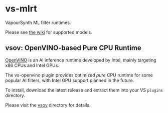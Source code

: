 # vs-mlrt

VapourSynth ML filter runtimes.

Please see [the wiki](https://github.com/AmusementClub/vs-mlrt/wiki) for supported models.

## vsov: OpenVINO-based Pure CPU Runtime

[OpenVINO](https://docs.openvino.ai/latest/index.html) is an AI inference runtime developed
by Intel, mainly targeting x86 CPUs and Intel GPUs.

The vs-openvino plugin provides optimized *pure* CPU runtime for some popular AI filters,
with Intel GPU support planned in the future.

To install, download the latest release and extract them into your VS `plugins` directory.

Please visit the [vsov](vsov) directory for details.
